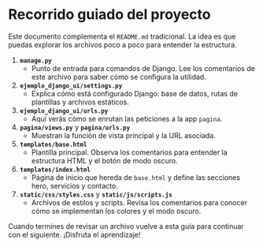 # Recorrido guiado del proyecto

Este documento complementa el `README.md` tradicional. La idea es
que puedas explorar los archivos poco a poco para entender la
estructura.

1. **`manage.py`**
   - Punto de entrada para comandos de Django. Lee los comentarios
     de este archivo para saber cómo se configura la utilidad.
2. **`ejemplo_django_ui/settings.py`**
   - Explica cómo está configurado Django: base de datos, rutas de
     plantillas y archivos estáticos.
3. **`ejemplo_django_ui/urls.py`**
   - Aquí verás cómo se enrutan las peticiones a la app `pagina`.
4. **`pagina/views.py`** y **`pagina/urls.py`**
   - Muestran la función de vista principal y la URL asociada.
5. **`templates/base.html`**
   - Plantilla principal. Observa los comentarios para entender la
     estructura HTML y el botón de modo oscuro.
6. **`templates/index.html`**
   - Página de inicio que hereda de `base.html` y define las secciones
     hero, servicios y contacto.
7. **`static/css/styles.css`** y **`static/js/scripts.js`**
   - Archivos de estilos y scripts. Revisa los comentarios para conocer
     cómo se implementan los colores y el modo oscuro.

Cuando termines de revisar un archivo vuelve a esta guía para continuar
con el siguiente. ¡Disfruta el aprendizaje!
